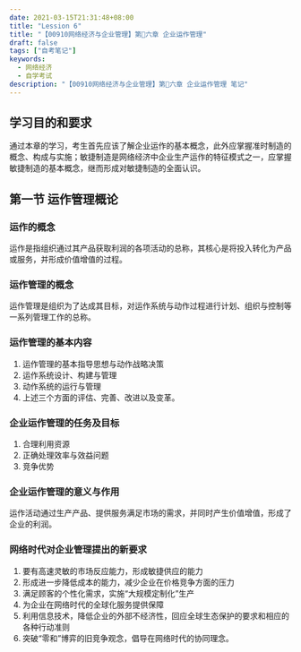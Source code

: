 ```yaml
---
date: 2021-03-15T21:31:48+08:00
title: "Lession 6"
title: "【00910网络经济与企业管理】第六章 企业运作管理"
draft: false
tags: ["自考笔记"]
keywords:
  - 网络经济
  - 自学考试
description: "【00910网络经济与企业管理】第六章 企业运作管理 笔记"
---
```


## 学习目的和要求

通过本章的学习，考生首先应该了解企业运作的基本概念，此外应掌握准时制造的概念、构成与实施；敏捷制造是网络经济中企业生产运作的特征模式之一，应掌握敏捷制造的基本概念，继而形成对敏捷制造的全面认识。

<!--more-->

## 第一节 运作管理概论

### 运作的概念

运作是指组织通过其产品获取利润的各项活动的总称，其核心是将投入转化为产品或服务，并形成价值增值的过程。

### 运作管理的概念

运作管理是组织为了达成其目标，对运作系统与动作过程进行计划、组织与控制等一系列管理工作的总称。

### 运作管理的基本内容

1. 运作管理的基本指导思想与动作战略决策
2. 运作系统设计、构建与管理
3. 动作系统的运行与管理
4. 上述三个方面的评估、完善、改进以及变革。

### 企业运作管理的任务及目标

1. 合理利用资源
2. 正确处理效率与效益问题
3. 竞争优势

### 企业运作管理的意义与作用

运作活动通过生产产品、提供服务满足市场的需求，并同时产生价值增值，形成了企业的利润。

### 网络时代对企业管理提出的新要求

1. 要有高速灵敏的市场反应能力，形成敏捷供应的能力
2. 形成进一步降低成本的能力，减少企业在价格竞争方面的压力
3. 满足顾客的个性化需求，实施“大规模定制化”生产
4. 为企业在网络时代的全球化服务提供保障
5. 利用信息技术，降低企业的外部不经济性，回应全球生态保护的要求和相应的各种行动准则
6. 突破“零和”博弈的旧竞争观念，倡导在网络时代的协同理念。
